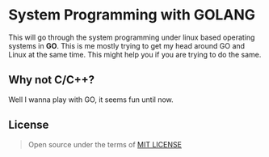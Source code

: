 # System Programming with GOLANG

This will go through the system programming under linux based operating systems in **GO**. This is me mostly trying to get my head around GO and Linux at the same time. This might help you if you are trying to do the same.

## Why not C/C++?

Well I wanna play with GO, it seems fun until now.

## License

> Open source under the terms of [MIT LICENSE](https://opensource.org/licenses/MIT)
